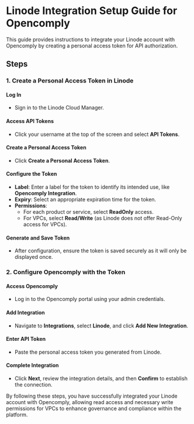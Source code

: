 # Linode Integration Setup Guide for Opencomply

This guide provides instructions to integrate your Linode account with Opencomply by creating a personal access token for API authorization.

## Steps

### 1. Create a Personal Access Token in Linode

#### Log In

- Sign in to the Linode Cloud Manager.

#### Access API Tokens

- Click your username at the top of the screen and select **API Tokens**.

#### Create a Personal Access Token

- Click **Create a Personal Access Token**.

#### Configure the Token

- **Label**: Enter a label for the token to identify its intended use, like **Opencomply Integration**.
- **Expiry**: Select an appropriate expiration time for the token.
- **Permissions**:
  - For each product or service, select **ReadOnly** access.
  - For VPCs, select **Read/Write** (as Linode does not offer Read-Only access for VPCs).

#### Generate and Save Token

- After configuration, ensure the token is saved securely as it will only be displayed once.

### 2. Configure Opencomply with the Token

#### Access Opencomply

- Log in to the Opencomply portal using your admin credentials.

#### Add Integration

- Navigate to **Integrations**, select **Linode**, and click **Add New Integration**.

#### Enter API Token

- Paste the personal access token you generated from Linode.

#### Complete Integration

- Click **Next**, review the integration details, and then **Confirm** to establish the connection.

By following these steps, you have successfully integrated your Linode account with Opencomply, allowing read access and necessary write permissions for VPCs to enhance governance and compliance within the platform.
```